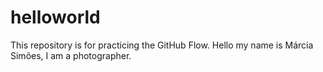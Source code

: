 # helloworld
This repository is for practicing the GitHub Flow.
Hello my name is Márcia Simões, I am a photographer.
